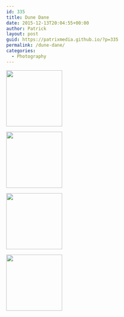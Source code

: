```yaml
---
id: 335
title: Dune Dane
date: 2015-12-13T20:04:55+00:00
author: Patrick
layout: post
guid: https://patrixmedia.github.io/?p=335
permalink: /dune-dane/
categories:
  - Photography
---
```

<div id='gallery-25' class='gallery galleryid-335 gallery-columns-4 gallery-size-thumbnail'>
  <dl class='gallery-item'>
    <dt class='gallery-icon portrait'>
      <a href='https://patrixmedia.github.io/wp-content/uploads/2015/12/k-2.jpg'><img width="150" height="150" src="https://patrixmedia.github.io/wp-content/uploads/2015/12/k-2-150x150.jpg" class="attachment-thumbnail size-thumbnail" alt="" srcset="https://patrixmedia.github.io/wp-content/uploads/2015/12/k-2-150x150.jpg 150w, https://patrixmedia.github.io/wp-content/uploads/2015/12/k-2-180x180.jpg 180w, https://patrixmedia.github.io/wp-content/uploads/2015/12/k-2-300x300.jpg 300w" sizes="(max-width: 150px) 100vw, 150px" /></a>
    </dt>
  </dl>
  
  <dl class='gallery-item'>
    <dt class='gallery-icon portrait'>
      <a href='https://patrixmedia.github.io/wp-content/uploads/2015/12/k-1.jpg'><img width="150" height="150" src="https://patrixmedia.github.io/wp-content/uploads/2015/12/k-1-150x150.jpg" class="attachment-thumbnail size-thumbnail" alt="" srcset="https://patrixmedia.github.io/wp-content/uploads/2015/12/k-1-150x150.jpg 150w, https://patrixmedia.github.io/wp-content/uploads/2015/12/k-1-180x180.jpg 180w, https://patrixmedia.github.io/wp-content/uploads/2015/12/k-1-300x300.jpg 300w" sizes="(max-width: 150px) 100vw, 150px" /></a>
    </dt>
  </dl>
  
  <dl class='gallery-item'>
    <dt class='gallery-icon portrait'>
      <a href='https://patrixmedia.github.io/wp-content/uploads/2015/12/k-4.jpg'><img width="150" height="150" src="https://patrixmedia.github.io/wp-content/uploads/2015/12/k-4-150x150.jpg" class="attachment-thumbnail size-thumbnail" alt="" srcset="https://patrixmedia.github.io/wp-content/uploads/2015/12/k-4-150x150.jpg 150w, https://patrixmedia.github.io/wp-content/uploads/2015/12/k-4-180x180.jpg 180w, https://patrixmedia.github.io/wp-content/uploads/2015/12/k-4-300x300.jpg 300w" sizes="(max-width: 150px) 100vw, 150px" /></a>
    </dt>
  </dl>
  
  <dl class='gallery-item'>
    <dt class='gallery-icon portrait'>
      <a href='https://patrixmedia.github.io/wp-content/uploads/2015/12/Kathrine-2.jpg'><img width="150" height="150" src="https://patrixmedia.github.io/wp-content/uploads/2015/12/Kathrine-2-150x150.jpg" class="attachment-thumbnail size-thumbnail" alt="" srcset="https://patrixmedia.github.io/wp-content/uploads/2015/12/Kathrine-2-150x150.jpg 150w, https://patrixmedia.github.io/wp-content/uploads/2015/12/Kathrine-2-180x180.jpg 180w, https://patrixmedia.github.io/wp-content/uploads/2015/12/Kathrine-2-300x300.jpg 300w" sizes="(max-width: 150px) 100vw, 150px" /></a>
    </dt>
  </dl>
  
  <br style="clear: both" />
</div>